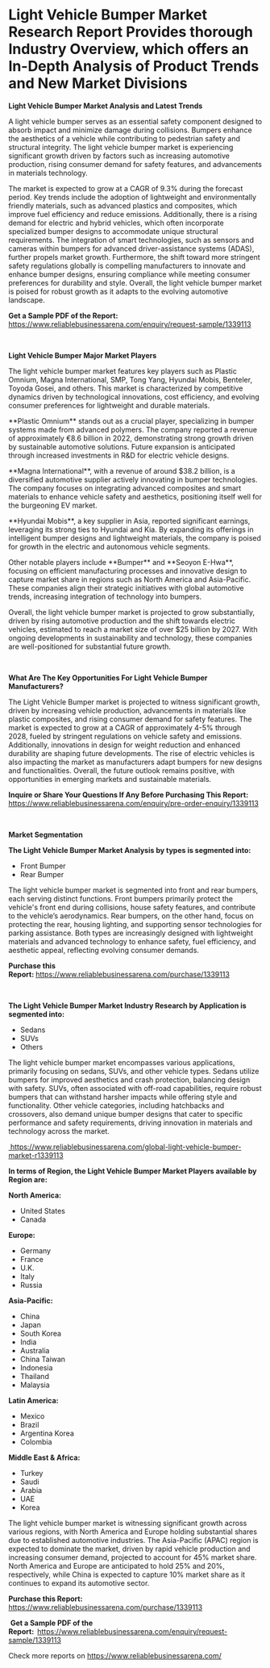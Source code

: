 <p><h1>Light Vehicle Bumper Market Research Report Provides thorough Industry Overview, which offers an In-Depth Analysis of Product Trends and New Market Divisions</h1></p><p><strong>Light Vehicle Bumper Market Analysis and Latest Trends</strong></p>
<p><p>A light vehicle bumper serves as an essential safety component designed to absorb impact and minimize damage during collisions. Bumpers enhance the aesthetics of a vehicle while contributing to pedestrian safety and structural integrity. The light vehicle bumper market is experiencing significant growth driven by factors such as increasing automotive production, rising consumer demand for safety features, and advancements in materials technology.</p><p>The market is expected to grow at a CAGR of 9.3% during the forecast period. Key trends include the adoption of lightweight and environmentally friendly materials, such as advanced plastics and composites, which improve fuel efficiency and reduce emissions. Additionally, there is a rising demand for electric and hybrid vehicles, which often incorporate specialized bumper designs to accommodate unique structural requirements. The integration of smart technologies, such as sensors and cameras within bumpers for advanced driver-assistance systems (ADAS), further propels market growth. Furthermore, the shift toward more stringent safety regulations globally is compelling manufacturers to innovate and enhance bumper designs, ensuring compliance while meeting consumer preferences for durability and style. Overall, the light vehicle bumper market is poised for robust growth as it adapts to the evolving automotive landscape.</p></p>
<p><strong>Get a Sample PDF of the Report:&nbsp;</strong> <a href="https://www.reliablebusinessarena.com/enquiry/request-sample/1339113?utm_campaign=2189&utm_medium=2&utm_source=Github&utm_content=ia&utm_term=27032025&utm_id=light-vehicle-bumper">https://www.reliablebusinessarena.com/enquiry/request-sample/1339113</a></p>
<p>&nbsp;</p>
<p><strong>Light Vehicle Bumper Major Market Players</strong></p>
<p><p>The light vehicle bumper market features key players such as Plastic Omnium, Magna International, SMP, Tong Yang, Hyundai Mobis, Benteler, Toyoda Gosei, and others. This market is characterized by competitive dynamics driven by technological innovations, cost efficiency, and evolving consumer preferences for lightweight and durable materials.</p><p>**Plastic Omnium** stands out as a crucial player, specializing in bumper systems made from advanced polymers. The company reported a revenue of approximately €8.6 billion in 2022, demonstrating strong growth driven by sustainable automotive solutions. Future expansion is anticipated through increased investments in R&D for electric vehicle designs.</p><p>**Magna International**, with a revenue of around $38.2 billion, is a diversified automotive supplier actively innovating in bumper technologies. The company focuses on integrating advanced composites and smart materials to enhance vehicle safety and aesthetics, positioning itself well for the burgeoning EV market.</p><p>**Hyundai Mobis**, a key supplier in Asia, reported significant earnings, leveraging its strong ties to Hyundai and Kia. By expanding its offerings in intelligent bumper designs and lightweight materials, the company is poised for growth in the electric and autonomous vehicle segments.</p><p>Other notable players include **Bumper** and **Seoyon E-Hwa**, focusing on efficient manufacturing processes and innovative design to capture market share in regions such as North America and Asia-Pacific. These companies align their strategic initiatives with global automotive trends, increasing integration of technology into bumpers.</p><p>Overall, the light vehicle bumper market is projected to grow substantially, driven by rising automotive production and the shift towards electric vehicles, estimated to reach a market size of over $25 billion by 2027. With ongoing developments in sustainability and technology, these companies are well-positioned for substantial future growth.</p></p>
<p>&nbsp;</p>
<p><strong>What Are The Key Opportunities For Light Vehicle Bumper Manufacturers?</strong></p>
<p><p>The Light Vehicle Bumper market is projected to witness significant growth, driven by increasing vehicle production, advancements in materials like plastic composites, and rising consumer demand for safety features. The market is expected to grow at a CAGR of approximately 4-5% through 2028, fueled by stringent regulations on vehicle safety and emissions. Additionally, innovations in design for weight reduction and enhanced durability are shaping future developments. The rise of electric vehicles is also impacting the market as manufacturers adapt bumpers for new designs and functionalities. Overall, the future outlook remains positive, with opportunities in emerging markets and sustainable materials.</p></p>
<p><strong>Inquire or Share Your Questions If Any Before Purchasing This Report:</strong> <a href="https://www.reliablebusinessarena.com/enquiry/pre-order-enquiry/1339113?utm_campaign=2189&utm_medium=2&utm_source=Github&utm_content=ia&utm_term=27032025&utm_id=light-vehicle-bumper">https://www.reliablebusinessarena.com/enquiry/pre-order-enquiry/1339113</a></p>
<p>&nbsp;</p>
<p><strong>Market Segmentation</strong></p>
<p><strong>The Light Vehicle Bumper Market Analysis by types is segmented into:</strong></p>
<p><ul><li>Front Bumper</li><li>Rear Bumper</li></ul></p>
<p><p>The light vehicle bumper market is segmented into front and rear bumpers, each serving distinct functions. Front bumpers primarily protect the vehicle's front end during collisions, house safety features, and contribute to the vehicle’s aerodynamics. Rear bumpers, on the other hand, focus on protecting the rear, housing lighting, and supporting sensor technologies for parking assistance. Both types are increasingly designed with lightweight materials and advanced technology to enhance safety, fuel efficiency, and aesthetic appeal, reflecting evolving consumer demands.</p></p>
<p><strong>Purchase this Report:&nbsp;</strong><a href="https://www.reliablebusinessarena.com/purchase/1339113?utm_campaign=2189&utm_medium=2&utm_source=Github&utm_content=ia&utm_term=27032025&utm_id=light-vehicle-bumper">https://www.reliablebusinessarena.com/purchase/1339113</a></p>
<p>&nbsp;</p>
<p><strong>The Light Vehicle Bumper Market Industry Research by Application is segmented into:</strong></p>
<p><ul><li>Sedans</li><li>SUVs</li><li>Others</li></ul></p>
<p><p>The light vehicle bumper market encompasses various applications, primarily focusing on sedans, SUVs, and other vehicle types. Sedans utilize bumpers for improved aesthetics and crash protection, balancing design with safety. SUVs, often associated with off-road capabilities, require robust bumpers that can withstand harsher impacts while offering style and functionality. Other vehicle categories, including hatchbacks and crossovers, also demand unique bumper designs that cater to specific performance and safety requirements, driving innovation in materials and technology across the market.</p></p>
<p><a href="https://www.reliablebusinessarena.com/global-light-vehicle-bumper-market-r1339113?utm_campaign=2189&utm_medium=2&utm_source=Github&utm_content=ia&utm_term=27032025&utm_id=light-vehicle-bumper">&nbsp;https://www.reliablebusinessarena.com/global-light-vehicle-bumper-market-r1339113</a></p>
<p><strong>In terms of Region, the Light Vehicle Bumper Market Players available by Region are:</strong></p>
<p>
    <p> <strong> North America: </strong>
        <ul>
            <li>United States</li>
            <li>Canada</li>
        </ul>
        </p> 
    <p> <strong> Europe: </strong>
        <ul>
            <li>Germany</li>
            <li>France</li>
            <li>U.K.</li>
            <li>Italy</li>
            <li>Russia</li>
        </ul>
        </p> 
    <p> <strong> Asia-Pacific: </strong>
        <ul>
            <li>China</li>
            <li>Japan</li>
            <li>South Korea</li>
            <li>India</li>
            <li>Australia</li>
            <li>China Taiwan</li>
            <li>Indonesia</li>
            <li>Thailand</li>
            <li>Malaysia</li>
        </ul>
        </p> 
    <p> <strong> Latin America: </strong>
        <ul>
            <li>Mexico</li>
            <li>Brazil</li>
            <li>Argentina Korea</li>
            <li>Colombia</li>
        </ul>
        </p> 
    <p> <strong> Middle East & Africa: </strong>
        <ul>
            <li>Turkey</li>
            <li>Saudi</li>
            <li>Arabia</li>
            <li>UAE</li>
            <li>Korea</li>
        </ul>
    </p>
    </p>
<p><p>The light vehicle bumper market is witnessing significant growth across various regions, with North America and Europe holding substantial shares due to established automotive industries. The Asia-Pacific (APAC) region is expected to dominate the market, driven by rapid vehicle production and increasing consumer demand, projected to account for 45% market share. North America and Europe are anticipated to hold 25% and 20%, respectively, while China is expected to capture 10% market share as it continues to expand its automotive sector.</p></p>
<p><strong>Purchase this Report: </strong><a href="https://www.reliablebusinessarena.com/purchase/1339113?utm_campaign=2189&utm_medium=2&utm_source=Github&utm_content=ia&utm_term=27032025&utm_id=light-vehicle-bumper">https://www.reliablebusinessarena.com/purchase/1339113</a></p>
<p>&nbsp;<strong>Get a Sample PDF of the Report:&nbsp;&nbsp;</strong><a href="https://www.reliablebusinessarena.com/enquiry/request-sample/1339113?utm_campaign=2189&utm_medium=2&utm_source=Github&utm_content=ia&utm_term=27032025&utm_id=light-vehicle-bumper">https://www.reliablebusinessarena.com/enquiry/request-sample/1339113</a></p>
<p><strong></strong></p>
<p>Check more reports on <a href="https://www.reliablebusinessarena.com/?utm_campaign=2189&utm_medium=2&utm_source=Github&utm_content=ia&utm_term=27032025&utm_id=light-vehicle-bumper">https://www.reliablebusinessarena.com/</a></p>